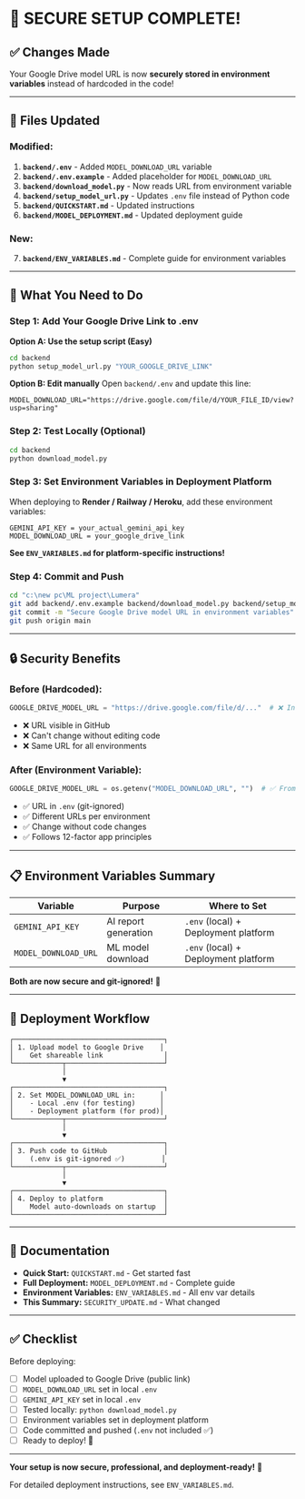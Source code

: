 # 🔐 SECURE SETUP COMPLETE!

## ✅ Changes Made

Your Google Drive model URL is now **securely stored in environment variables** instead of hardcoded in the code!

---

## 📁 Files Updated

### Modified:
1. **`backend/.env`** - Added `MODEL_DOWNLOAD_URL` variable
2. **`backend/.env.example`** - Added placeholder for `MODEL_DOWNLOAD_URL`
3. **`backend/download_model.py`** - Now reads URL from environment variable
4. **`backend/setup_model_url.py`** - Updates `.env` file instead of Python code
5. **`backend/QUICKSTART.md`** - Updated instructions
6. **`backend/MODEL_DEPLOYMENT.md`** - Updated deployment guide

### New:
7. **`backend/ENV_VARIABLES.md`** - Complete guide for environment variables

---

## 🎯 What You Need to Do

### Step 1: Add Your Google Drive Link to .env

**Option A: Use the setup script (Easy)**
```bash
cd backend
python setup_model_url.py "YOUR_GOOGLE_DRIVE_LINK"
```

**Option B: Edit manually**
Open `backend/.env` and update this line:
```properties
MODEL_DOWNLOAD_URL="https://drive.google.com/file/d/YOUR_FILE_ID/view?usp=sharing"
```

### Step 2: Test Locally (Optional)
```bash
cd backend
python download_model.py
```

### Step 3: Set Environment Variables in Deployment Platform

When deploying to **Render / Railway / Heroku**, add these environment variables:

```
GEMINI_API_KEY = your_actual_gemini_api_key
MODEL_DOWNLOAD_URL = your_google_drive_link
```

**See `ENV_VARIABLES.md` for platform-specific instructions!**

### Step 4: Commit and Push

```bash
cd "c:\new pc\ML project\Lumera"
git add backend/.env.example backend/download_model.py backend/setup_model_url.py backend/*.md
git commit -m "Secure Google Drive model URL in environment variables"
git push origin main
```

---

## 🔒 Security Benefits

### Before (Hardcoded):
```python
GOOGLE_DRIVE_MODEL_URL = "https://drive.google.com/file/d/..."  # ❌ In code
```
- ❌ URL visible in GitHub
- ❌ Can't change without editing code
- ❌ Same URL for all environments

### After (Environment Variable):
```python
GOOGLE_DRIVE_MODEL_URL = os.getenv("MODEL_DOWNLOAD_URL", "")  # ✅ From .env
```
- ✅ URL in `.env` (git-ignored)
- ✅ Different URLs per environment
- ✅ Change without code changes
- ✅ Follows 12-factor app principles

---

## 📋 Environment Variables Summary

| Variable | Purpose | Where to Set |
|----------|---------|--------------|
| `GEMINI_API_KEY` | AI report generation | `.env` (local) + Deployment platform |
| `MODEL_DOWNLOAD_URL` | ML model download | `.env` (local) + Deployment platform |

**Both are now secure and git-ignored!** 🔐

---

## 🚀 Deployment Workflow

```
┌─────────────────────────────────────┐
│ 1. Upload model to Google Drive    │
│    Get shareable link               │
└────────────┬────────────────────────┘
             │
             ▼
┌─────────────────────────────────────┐
│ 2. Set MODEL_DOWNLOAD_URL in:      │
│    - Local .env (for testing)      │
│    - Deployment platform (for prod)│
└────────────┬────────────────────────┘
             │
             ▼
┌─────────────────────────────────────┐
│ 3. Push code to GitHub              │
│    (.env is git-ignored ✅)         │
└────────────┬────────────────────────┘
             │
             ▼
┌─────────────────────────────────────┐
│ 4. Deploy to platform               │
│    Model auto-downloads on startup  │
└─────────────────────────────────────┘
```

---

## 📖 Documentation

- **Quick Start:** `QUICKSTART.md` - Get started fast
- **Full Deployment:** `MODEL_DEPLOYMENT.md` - Complete guide
- **Environment Variables:** `ENV_VARIABLES.md` - All env var details
- **This Summary:** `SECURITY_UPDATE.md` - What changed

---

## ✅ Checklist

Before deploying:
- [ ] Model uploaded to Google Drive (public link)
- [ ] `MODEL_DOWNLOAD_URL` set in local `.env`
- [ ] `GEMINI_API_KEY` set in local `.env`
- [ ] Tested locally: `python download_model.py`
- [ ] Environment variables set in deployment platform
- [ ] Code committed and pushed (`.env` not included ✅)
- [ ] Ready to deploy! 🚀

---

**Your setup is now secure, professional, and deployment-ready!** 🎉

For detailed deployment instructions, see `ENV_VARIABLES.md`.
